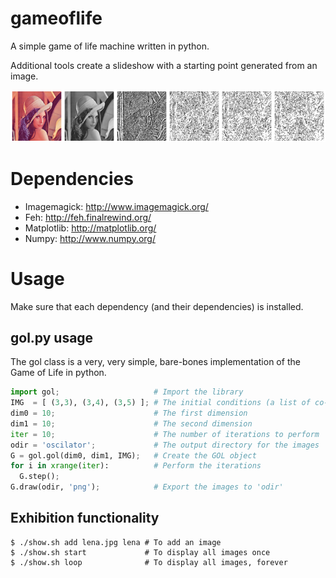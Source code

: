 gameoflife
==========

A simple game of life machine written in python.

Additional tools create a slideshow with a starting point generated from an image.

![An example of the slideshow](/montage.png)

Dependencies
=============

  * Imagemagick: http://www.imagemagick.org/
  * Feh: http://feh.finalrewind.org/
  * Matplotlib: http://matplotlib.org/
  * Numpy: http://www.numpy.org/

Usage
======

Make sure that each dependency (and their dependencies) is installed.

gol.py usage
-------------

The gol class is a very, very simple, bare-bones implementation of the Game of Life in python.

```python
import gol;                     # Import the library
IMG  = [ (3,3), (3,4), (3,5) ]; # The initial conditions (a list of co-ordinates which are alive)
dim0 = 10;                      # The first dimension
dim1 = 10;                      # The second dimension
iter = 10;                      # The number of iterations to perform
odir = 'oscilator';             # The output directory for the images
G = gol.gol(dim0, dim1, IMG);   # Create the GOL object
for i in xrange(iter):          # Perform the iterations
  G.step();
G.draw(odir, 'png');            # Export the images to 'odir'
```

Exhibition functionality
-------------------------
```shell
$ ./show.sh add lena.jpg lena # To add an image
$ ./show.sh start             # To display all images once
$ ./show.sh loop              # To display all images, forever
```
